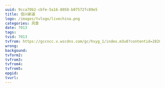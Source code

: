 ```yaml
---
uuid: 9cca70b2-cbfe-5a16-8058-b07572fc89e5
title: 信兴新道
logo: /images/tvlogo/livechina.png
categories: 风景
date: 7013
tags:
tvid: 7013
tvfrom: https://gccncc.v.wscdns.com/gc/hsyg_1/index.m3u8?contentid=2820180516001
wrong:
backgound:
tvform2:
tvfrom3:
tvfrom4:
tvfrom5:
epgid:
tvurl:
---
```

